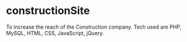 # constructionSite
To increase the reach of the Construction company. Tech used are PHP, MySQL, HTML, CSS, JavaScript, jQuery.
